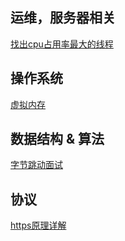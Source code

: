 ## 运维，服务器相关

[找出cpu占用率最大的线程](https://mp.weixin.qq.com/s?__biz=MjM5ODYxMDA5OQ==&mid=2651960332&idx=1&sn=63cb23e04ac4bf926434f34001c0718a&chksm=bd2d01d08a5a88c6a01e62533162cc3535defb37cefa61a800e405edda8240ad17432e023d53&scene=21#wechat_redirect)

## 操作系统
[虚拟内存](https://mp.weixin.qq.com/s?__biz=MzI0MzQyMTYzOQ==&mid=2247485325&idx=1&sn=fb9c1371ac34c2f6440ab1c263bafb92&chksm=e96c1f25de1b963346aaa53f01dcc0f9c9359ae82d5d7328d33c760e3e67d42b3bab17ceee3c&scene=0&xtrack=1&key=bfe7ad7ace322b13338da3010a46c5845e269a9abbe7f6ad830a4284327f4c8bbf9d18c044ee03ea087944dab9e8c3a324a090c09089008ec47139607db833caf147d0b04f090c824827d5d1fe3dd4e1&ascene=0&uin=MTQ1NzQ4MDEyMA%3D%3D&devicetype=iMac+Macmini7%2C1+OSX+OSX+10.14.3+build(18D109)&version=12020610&nettype=WIFI&lang=zh_CN&fontScale=100&pass_ticket=FBh68H%2BSK8okUnYAIFfTiXjsCOxlZVUzG%2BrZTMsiVHp0xpol2dHF1k3zxs%2FsoyA%2F)


## 数据结构 & 算法
[字节跳动面试](https://mp.weixin.qq.com/s?__biz=MjM5MzgyODQxMQ==&mid=2650371637&idx=1&sn=a601b247dd6b1ff6f55f26830f8736db&chksm=be9ccd6189eb44775e5f300d21fe1763b36da950012a9ea18e5067d29f6bf51c062b5d1d9889&scene=0&xtrack=1&key=008658d21f0cfb81abe6b1a430ccb0512fb6e7610c326a8a57b7258bbb7e6c16ab1c6632482a24f5a5091e98319401eede1a55861f41009e84a59afc40be0c7c05e0e23545ffa201e8eb06d0cb841ee2&ascene=0&uin=MTQ1NzQ4MDEyMA%3D%3D&devicetype=iMac+Macmini7%2C1+OSX+OSX+10.14.3+build(18D109)&version=12020610&nettype=WIFI&lang=zh_CN&fontScale=100&exportkey=AYzkefFS0gVMvQEKi3LvkzM%3D&pass_ticket=CRIlo6QBEbs2KQW3jZ7YowREjZ7dr2iLnOkkGVCJUeFLeV8l3U6ZHEEpuWZ4kA1K)

## 协议
[https原理详解](https://blog.csdn.net/zhongzh86/article/details/69389967)
